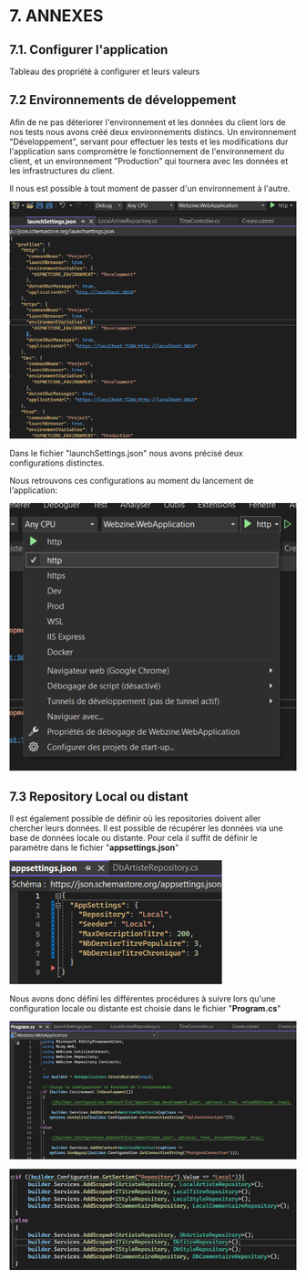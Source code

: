 # **7. ANNEXES** ##


## 7.1. Configurer l'application

Tableau des propriété à configurer et leurs valeurs

## 7.2 Environnements de développement

Afin de ne pas déteriorer l'environnement et les données du client lors de nos tests nous avons créé deux environnements distincs.
Un environnement "Développement", servant pour effectuer les tests et les modifications dur l'application sans compromètre le fonctionnement de l'environnement du client,
et un environnement "Production" qui tournera avec les données et les infrastructures du client.

Il nous est possible à tout moment de passer d'un environnement à l'autre.

![img](images/image.png)

Dans le fichier "launchSettings.json" nous avons précisé deux configurations distinctes.

Nous retrouvons ces configurations au moment du lancement de l'application:

![img](images/image(1).png)

## 7.3 Repository Local ou distant

Il est également possible de définir où les repositories doivent aller chercher leurs données.
Il est possible de récupérer les données via une base de données locale ou distante.
Pour cela il suffit de définir le paramètre dans le fichier "<b>appsettings.json</b>"

![img](images/image(3).png)

Nous avons donc défini les différentes procédures à suivre lors qu'une configuration locale ou distante est choisie dans le fichier "<b>Program.cs</b>"

![img](images/image(2).png)

![img](images/image(4).png)
